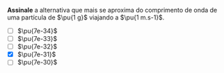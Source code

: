 **Assinale** a alternativa que mais se aproxima do comprimento de onda de uma partícula de $\pu{1 g}$ viajando a $\pu{1 m.s-1}$.

- [ ] $\pu{7e-34}$
- [ ] $\pu{7e-33}$
- [ ] $\pu{7e-32}$
- [x] $\pu{7e-31}$
- [ ] $\pu{7e-30}$
